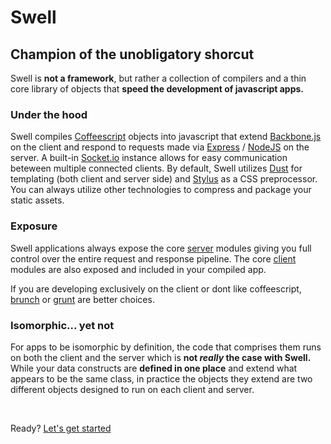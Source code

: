 # Swell

## Champion of the unobligatory shorcut

Swell is **not a framework**, but rather a collection of compilers and a thin core library of objects that **speed the development of javascript apps.**

### Under the hood

Swell compiles [Coffeescript](http://coffeescript.org/) objects into javascript that extend [Backbone.js](http://backbonejs.org) on the client and respond to requests made via [Express](http://expressjs.com/) / [NodeJS](http://nodejs.org) on the server. A built-in [Socket.io](http://socket.io) instance allows for easy communication beteween multiple connected clients.  By default, Swell utilizes [Dust](https://github.com/linkedin/dustjs/wiki/Dust-Tutorial) for templating (both client and server side) and [Stylus](http://learnboost.github.io/stylus/) as a CSS preprocessor. You can always utilize other technologies to compress and package your static assets.

### Exposure

Swell applications always expose the core [server](/page/server) modules giving you full control over the entire request and response pipeline. The core [client](/page/client) modules are also exposed and included in your compiled app.

If you are developing exclusively on the client or dont like coffeescript, [brunch](http://brunch.io/) or [grunt](http://gruntjs.com/) are better choices. 

### Isomorphic... yet not

For apps to be isomorphic by definition, the code that comprises them runs on both the client and the server which is **not *really* the case with Swell.**  While your data constructs are **defined in one place** and extend what appears to be the same class, in practice the objects they extend are two different objects designed to run on each client and server.

<br>

Ready? [Let's get started](/page/start)
